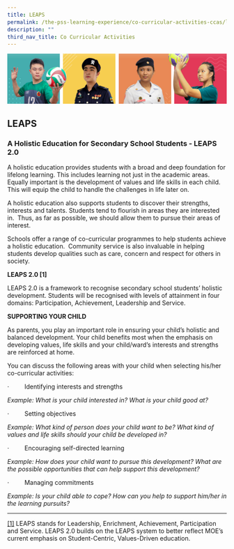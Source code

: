 ```yaml
---
title: LEAPS
permalink: /the-pss-learning-experience/co-curricular-activities-ccas/leaps/
description: ""
third_nav_title: Co Curricular Activities
---
```

![](/images/Our%20School/subbanner.jpg)

## LEAPS

### A Holistic Education for Secondary School Students - LEAPS 2.0

 
A holistic education provides students with a broad and deep foundation for lifelong learning. This includes learning not just in the academic areas. Equally important is the development of values and life skills in each child. This will equip the child to handle the challenges in life later on. 

A holistic education also supports students to discover their strengths, interests and talents. Students tend to flourish in areas they are interested in.  Thus, as far as possible, we should allow them to pursue their areas of interest.  

Schools offer a range of co-curricular programmes to help students achieve a holistic education.  Community service is also invaluable in helping students develop qualities such as care, concern and respect for others in society.

**LEAPS 2.0 [1]**

LEAPS 2.0 is a framework to recognise secondary school students’ holistic development. Students will be recognised with levels of attainment in four domains: Participation, Achievement, Leadership and Service.

**SUPPORTING YOUR CHILD**

As parents, you play an important role in ensuring your child’s holistic and balanced development. Your child benefits most when the emphasis on developing values, life skills and your child/ward’s interests and strengths are reinforced at home.  
  

You can discuss the following areas with your child when selecting his/her co-curricular activities:

·         Identifying interests and strengths

_Example: What is your child interested in? What is your child good at?_

·         Setting objectives

_Example: What kind of person does your child want to be? What kind of values and life skills should your child be developed in?_

·         Encouraging self-directed learning

_Example: How does your child want to pursue this development? What are the possible opportunities that can help support this development?_

·         Managing commitments

_Example: Is your child able to cope? How can you help to support him/her in the learning pursuits?_

  

* * *

[\[1\]](file:///C:/Users/S8713634E/Downloads/LEAPS%202%200%20(PSS%20Public%20Version).docx#_ftnref1) LEAPS stands for Leadership, Enrichment, Achievement, Participation and Service. LEAPS 2.0 builds on the LEAPS system to better reflect MOE’s current emphasis on Student-Centric, Values-Driven education.